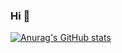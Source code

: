 ### Hi 👋

[![Anurag's GitHub stats](https://github-readme-stats.vercel.app/api?username=LuckyCatL&show_icons=true&theme=prussian)](https://github.com/anuraghazra/github-readme-stats)
<!--
**LuckyCatL/LuckyCatL** is a ✨ _special_ ✨ repository because its `README.md` (this file) appears on your GitHub profile.

Here are some ideas to get you started:

- 🔭 I’m currently working on ...
- 🌱 I’m currently learning ...
- 👯 I’m looking to collaborate on ...
- 🤔 I’m looking for help with ...
- 💬 Ask me about ...
- 📫 How to reach me: ...
- 😄 Pronouns: ...
- ⚡ Fun fact: ...
-->
